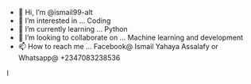 - 👋 Hi, I’m @ismail99-alt
- 👀 I’m interested in ... Coding
- 🌱 I’m currently learning ... Python
- 💞️ I’m looking to collaborate on ... Machine learning and development
- 📫 How to reach me ... Facebook@ Ismail Yahaya Assalafy or Whatsapp@ +2347083238536

<!---
ismail99-alt/ismail99-alt is a ✨ special ✨ repository because its `README.md` (this file) appears on your GitHub profile.
You can click the Preview link to take a look at your changes.
--->
I
